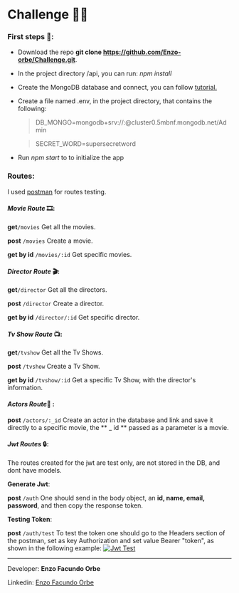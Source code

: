 # Challenge 🚀🚀

### First steps 🧐:

- Download the repo **git clone https://github.com/Enzo-orbe/Challenge.git**.
- In the project directory /api, you can run: _npm install_
- Create the MongoDB database and connect, you can follow [tutorial.](https://www.youtube.com/watch?v=97FfXEy1zas&t=39s "tutorial.")
- Create a file named .env, in the project directory, that contains the following:

  > DB_MONGO=mongodb+srv://<user>:<password>@cluster0.5mbnf.mongodb.net/Admin

  > SECRET_WORD=supersecretword

- Run _npm start_ to to initialize the app

### Routes:

I used [postman](https://www.postman.com/ "postman") for routes testing.

#### _Movie Route_ 🎞:

**get**`/movies` Get all the movies.

**post** `/movies` Create a movie.

**get by id** `/movies/:id` Get specific movies.

#### _Director Route_ 🎬:

**get**`/director` Get all the directors.

**post** `/director` Create a director.

**get by id** `/director/:id` Get specific director.

#### _Tv Show Route_ 📺:

**get**`/tvshow` Get all the Tv Shows.

**post** `/tvshow` Create a Tv Show.

**get by id** `/tvshow/:id` Get a specific Tv Show, with the director's information.

#### *Actors Route*🦸 :

**post** `/actors/:_id` Create an actor in the database and link and save it directly to a specific movie, the ** \_ id ** passed as a parameter is a movie.

#### _Jwt Routes_ 🔒:

The routes created for the jwt are test only, are not stored in the DB, and dont have models.

**Generate Jwt**:

**post** `/auth` One should send in the body object, an **id, name, email, password**, and then copy the response token.

**Testing Token**:

**post** `/auth/test` To test the token one should go to the Headers section of the postman, set as key Authorization and set value Bearer "token", as shown in the following example:
[![Jwt Test](https://i.ibb.co/PgpcBSd/Captura-de-pantalla-de-2021-01-12-09-06-29.png "Jwt Test")](https://i.ibb.co/PgpcBSd/Captura-de-pantalla-de-2021-01-12-09-06-29.png "Jwt Test")

---

Developer: **Enzo Facundo Orbe**

Linkedin: [Enzo Facundo Orbe](https://www.linkedin.com/in/enzo-facundo-orbe-302657178/ "Enzo Facundo Orbe")
